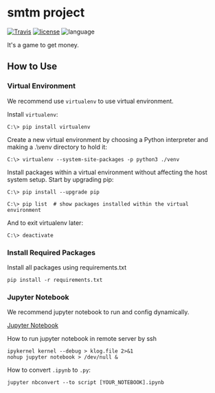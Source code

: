 # smtm project
[![Travis](https://travis-ci.org/msaltnet/smtm.svg?branch=master&style=flat-square&colorB=green)](https://travis-ci.org/msaltnet/smtm)
[![license](https://img.shields.io/github/license/msaltnet/smtm.svg?style=flat-square)](https://github.com/msaltnet/smtm/blob/master/LICENSE)
![language](https://img.shields.io/github/languages/top/msaltnet/smtm.svg?style=flat-square&colorB=green)

It's a game to get money.

## How to Use
### Virtual Environment
We recommend use `virtualenv` to use virtual environment.

Install `virtualenv`:
```
C:\> pip install virtualenv
```

Create a new virtual environment by choosing a Python interpreter and making a .\venv directory to hold it:
```
C:\> virtualenv --system-site-packages -p python3 ./venv

```

Install packages within a virtual environment without affecting the host system setup. Start by upgrading pip:
```
C:\> pip install --upgrade pip

C:\> pip list  # show packages installed within the virtual environment
```

And to exit virtualenv later:
```
C:\> deactivate
```

### Install Required Packages
Install all packages using requirements.txt

```
pip install -r requirements.txt
```

### Jupyter Notebook
We recommend jupyter notebook to run and config dynamically.

[Jupyter Notebook](https://jupyter.org/)

How to run jupyter notebook in remote server by ssh
```
ipykernel kernel --debug > klog.file 2>&1 
nohup jupyter notebook > /dev/null &
```

How to convert `.ipynb` to `.py`:
```
jupyter nbconvert --to script [YOUR_NOTEBOOK].ipynb
```
